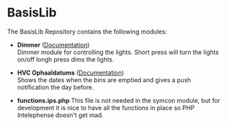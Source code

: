 # BasisLib

The BasisLib Repository contains the following modules:

- __Dimmer__ ([Documentation](Dimmer/readme.md))  
	Dimmer module for controlling the lights. Short press will turn the lights on/off longh press dims the lights.

- __HVC Ophaaldatums__ ([Documentation](HVC/readme.md))  
	Shows the dates when the bins are emptied and gives a push notification the day before.

- __functions.ips.php__ 
This file is not needed in the symcon module, but for development it is nice to have all the functions in place so PHP Intelephense doesn't get mad.

